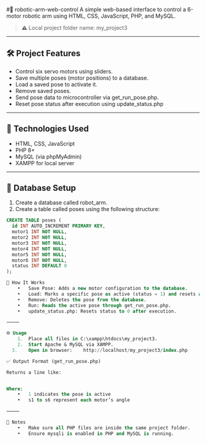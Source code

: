 #🤖 robotic-arm-web-control
A simple web-based interface to control a 6-motor robotic arm using HTML, CSS, JavaScript, PHP, and MySQL.

> ⚠ Local project folder name: my_project3

---
## 🛠 Project Features
- Control six servo motors using sliders.
- Save multiple poses (motor positions) to a database.
- Load a saved pose to activate it.
- Remove saved poses.
- Send pose data to microcontroller via get_run_pose.php.
- Reset pose status after execution using update_status.php

- ---

## 🧰 Technologies Used

- HTML, CSS, JavaScript
- PHP 8+
- MySQL (via phpMyAdmin)
- XAMPP for local server
---
## 🧱 Database Setup

1. Create a database called robot_arm.
2. Create a table called poses using the following structure:

```sql
CREATE TABLE poses (
  id INT AUTO_INCREMENT PRIMARY KEY,
  motor1 INT NOT NULL,
  motor2 INT NOT NULL,
  motor3 INT NOT NULL,
  motor4 INT NOT NULL,
  motor5 INT NOT NULL,
  motor6 INT NOT NULL,
  status INT DEFAULT 0
);

🔌 How It Works
	•	Save Pose: Adds a new motor configuration to the database.
	•	Load: Marks a specific pose as active (status = 1) and resets all others.
	•	Remove: Deletes the pose from the database.
	•	Run: Reads the active pose through get_run_pose.php.
	•	update_status.php: Resets status to 0 after execution.

⸻

🌐 Usage
	1.	Place all files in C:\xampp\htdocs\my_project3.
	2.	Start Apache & MySQL via XAMPP.
  3.	Open in browser:    http://localhost/my_project3/index.php

✅ Output Format (get_run_pose.php)

Returns a line like:


Where:
	•	1 indicates the pose is active
	•	s1 to s6 represent each motor’s angle

⸻

📌 Notes
	•	Make sure all PHP files are inside the same project folder.
	•	Ensure mysqli is enabled in PHP and MySQL is running.
